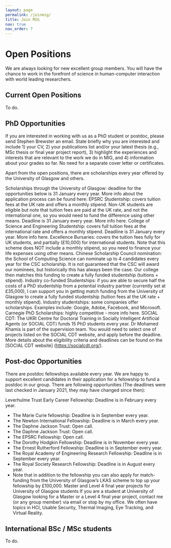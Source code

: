```yaml
---
layout: page
permalink: /joinmig/
title: Join MIG
nav: true
nav_order: 7
---
```



<h1><b>Open Positions</b></h1>
We are always looking for new excellent group members. You will have the chance to work in the forefront of science in human-computer interaction with world leading researchers.

<h2><b>Current Open Positions</b></h2>
To do.

<h2><b>PhD Opportunities</b></h2>
If you are interested in working with us as a PhD student or postdoc, please send Stephen Brewster an email. State briefly why you are interested and include 1) your CV, 2) your publications list and/or your latest thesis (e.g., MSc thesis or final year project report), 3) highlight the experiences and interests that are relevant to the work we do in MIG, and 4) information about your grades so far. No need for a separate cover letter or certificates.

Apart from the open positions, there are scholarships every year offered by the University of Glasgow and others.

Scholarships through the University of Glasgow: deadline for the opportunities below is 31 January every year. More info about the application process can be found here:
EPSRC Studentship: covers tuition fees at the UK rate and offers a monthly stipend. Non-UK students are eligible but note that tuition fees are paid at the UK rate, and not the international one, so you would need to fund the difference using other means. Deadline is 31 January every year. More info here.
College of Science and Engineering Studentship: covers full tuition fees at the international rate and offers a monthly stipend. Deadline is 31 January every year. More info here.
Excellence Bursaries: covers the tuition fees fully for UK students, and partially (£10,000) for international students. Note that this scheme does NOT include a monthly stipend, so you need to finance your life expenses using other means.
Chinese Scholarship Council nomination: the School of Computing Science can nominate up to 4 candidates every year for the CSC scholarship. It is not guaranteed that the CSC will award our nominees, but historically this has always been the case. Our college then matches this funding to create a fully funded studentship (tuitions + stipend).
Industry co-funded Studentships: if you are able to secure half the costs of a PhD studentship from a potential industry partner (currently set at £35,000), I can support you in getting match funding from the University of Glasgow to create a fully funded studentship (tuition fees at the UK rate + monthly stipend).
Industry studentships: some companies offer scholarships. Examples include: Google, Adobe, Facebook, and Microsoft.
Carnegie PhD Scholarships: highly competitive - more info here.
SOCIAL CDT: The UKRI Centre for Doctoral Training in Socially Intelligent Artificial Agents (or SOCIAL CDT) funds 15 PhD students every year. Dr Mohamed Khamis is part of the supervision team. You would need to select one of projects listed on the SOCIAL CDT website, and apply before the deadline. More details about the eligibility criteria and deadlines can be found on the [SOCIAL CDT website] (https://socialcdt.org/).


<h2><b>Post-doc Opportunities</b></h2>
There are postdoc fellowships available every year. We are happy to support excellent candidates in their application for a fellowship to fund a postdoc in our group. There are following opportunities (The deadlines were last checked in January 2021, they may have changed since then):

Leverhulme Trust Early Career Fellowship: Deadline is in February every year.
<ul>
  <li>The Marie Curie fellowship: Deadline is in September every year.</li>
  <li>The Newton International Fellowship: Deadline is in March every year.</li>
  <li>The Daphne Jackson Trust: Open call.</li>
  <li>The Daphne Jackson Trust: Open call.</li>
  <li>The EPSRC Fellowship: Open call.</li>
  <li>The Dorothy Hodgkin Fellowship: Deadline is in November every year.</li>
  <li>The Ernest Rutherford Fellowship: Deadline is in September every year.</li>
  <li>The Royal Academy of Engineering Research Fellowship: Deadline is in September every year.</li>
  <li>The Royal Society Research Fellowship: Deadline is in August every year.</li>
  <li>Note that in addition to the fellowship you can also apply for match-funding from the University of Glasgow’s LKAS scheme to top up your fellowship by £100,000.
Master and Level 4 final year projects for University of Glasgow students
If you are a student at University of Glasgow looking for a Master or a Level 4 final year project, contact me (or any group member) via email or stop by my office. We often have topics in HCI, Usable Security, Thermal Imaging, Eye Tracking, and Virtual Reality.</li>
</ul>

<h2><b>International BSc / MSc students</b></h2>
To do.

